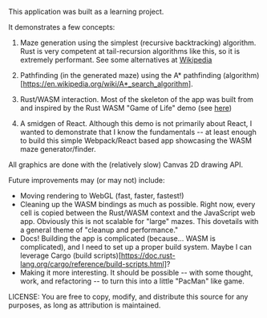 This application was built as a learning project.

It demonstrates a few concepts:

1. Maze generation using the simplest (recursive backtracking) algorithm. Rust is very competent at tail-recursion algorithms like this, so it is extremely performant. See some alternatives at [Wikipedia](https://en.wikipedia.org/wiki/Maze_generation_algorithm)

2. Pathfinding (in the generated maze) using the A\* pathfinding (algorithm)[https://en.wikipedia.org/wiki/A*_search_algorithm].

3. Rust/WASM interaction. Most of the skeleton of the app was built from and inspired by the Rust WASM "Game of Life" demo (see [here](https://rustwasm.github.io/docs/book/game-of-life/introduction.html))

4. A smidgen of React. Although this demo is not primarily about React, I wanted to demonstrate that I know the fundamentals -- at least enough to build this simple Webpack/React based app showcasing the WASM maze generator/finder.

All graphics are done with the (relatively slow) Canvas 2D drawing API.

Future improvements may (or may not) include:

- Moving rendering to WebGL (fast, faster, fastest!)
- Cleaning up the WASM bindings as much as possible. Right now, every cell is copied between the Rust/WASM context and the JavaScript web app. Obviously this is not scalable for "large" mazes. This dovetails with a general theme of "cleanup and performance."
- Docs! Building the app is complicated (because... WASM is complicated), and I need to set up a proper build system. Maybe I can leverage Cargo (build scripts)[https://doc.rust-lang.org/cargo/reference/build-scripts.html]?
- Making it more interesting. It should be possible -- with some thought, work, and refactoring -- to turn this into a little "PacMan" like game.

LICENSE: You are free to copy, modify, and distribute this source for any purposes, as long as attribution is maintained.
